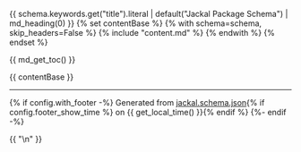 {{ schema.keywords.get("title").literal | default("Jackal Package Schema") | md_heading(0) }}
{% set contentBase %}
{% with schema=schema, skip_headers=False %}
    {% include "content.md" %}
{% endwith %}
{% endset %}

{{ md_get_toc() }}

{{ contentBase }}

----------------------------------------------------------------------------------------------------------------------------
{% if config.with_footer -%}
Generated from [jackal.schema.json](https://github.com/defenseunicorns/jackal/blob/main/jackal.schema.json){% if config.footer_show_time %} on {{ get_local_time() }}{% endif %}
{%- endif -%}

{{ "\n" }}
